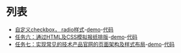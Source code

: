 # 列表

- [自定义checkbox， radio样式](http://ife.baidu.com/course/detail/id/23)-[demo](https://lonr.github.io/ife17/01input/index.html)-[代码](https://github.com/lonr/ife17/tree/master/01input)
- [任务六：通过HTML及CSS模拟报纸排版](http://ife.baidu.com/course/detail/id/99)-[demo](https://lonr.github.io/ife17/02css6/index.html)-[代码](https://github.com/lonr/ife17/tree/master/02css6)
- [任务七：实现常见的技术产品官网的页面架构及样式布局](http://ife.baidu.com/course/detail/id/102)-[demo](https://lonr.github.io/ife17/03css7/index.html)-[代码](https://github.com/lonr/ife17/tree/master/03css7)